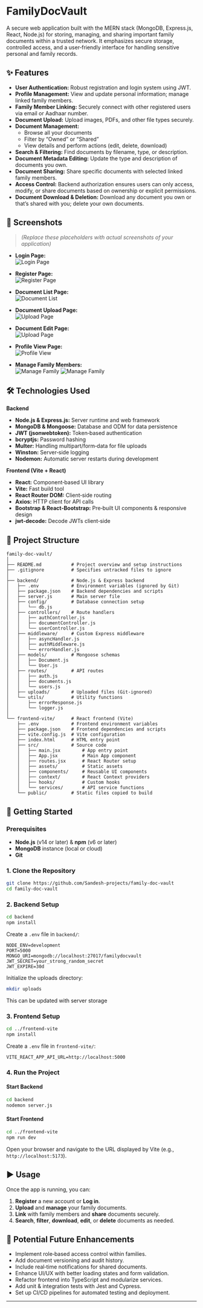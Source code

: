 # FamilyDocVault

A secure web application built with the MERN stack (MongoDB, Express.js, React, Node.js) for storing, managing, and sharing important family documents within a trusted network. It emphasizes secure storage, controlled access, and a user‑friendly interface for handling sensitive personal and family records.

## ✨ Features

- **User Authentication:** Robust registration and login system using JWT.
- **Profile Management:** View and update personal information; manage linked family members.
- **Family Member Linking:** Securely connect with other registered users via email or Aadhaar number.
- **Document Upload:** Upload images, PDFs, and other file types securely.
- **Document Management:**
  - Browse all your documents
  - Filter by “Owned” or “Shared”
  - View details and perform actions (edit, delete, download)
- **Search & Filtering:** Find documents by filename, type, or description.
- **Document Metadata Editing:** Update the type and description of documents you own.
- **Document Sharing:** Share specific documents with selected linked family members.
- **Access Control:** Backend authorization ensures users can only access, modify, or share documents based on ownership or explicit permissions.
- **Document Download & Deletion:** Download any document you own or that’s shared with you; delete your own documents.

## 📸 Screenshots

> _(Replace these placeholders with actual screenshots of your application)_

- **Login Page:**  
  ![Login Page](screenshots/Loginpage.png)

- **Register Page:**  
  ![Register Page](screenshots/registerpage.png)

- **Document List Page:**  
  ![Document List](screenshots/documentlist.png)

- **Document Upload Page:**  
  ![Upload Page](screenshots/documentupload.png)

- **Document Edit Page:**  
  ![Upload Page](screenshots/documentedit.png)

- **Profile View Page:**  
  ![Profile View](screenshots/ProfilePage.png)

- **Manage Family Members:**  
  ![Manage Family](screenshots/SeeAndRemoveFamilyMember.png)
  ![Manage Family](screenshots/addFamilyMemberToDocument.png)

## 🛠️ Technologies Used

**Backend**

- **Node.js & Express.js:** Server runtime and web framework
- **MongoDB & Mongoose:** Database and ODM for data persistence
- **JWT (jsonwebtoken):** Token‑based authentication
- **bcryptjs:** Password hashing
- **Multer:** Handling multipart/form‑data for file uploads
- **Winston:** Server‑side logging
- **Nodemon:** Automatic server restarts during development

**Frontend (Vite + React)**

- **React:** Component‑based UI library
- **Vite:** Fast build tool
- **React Router DOM:** Client‑side routing
- **Axios:** HTTP client for API calls
- **Bootstrap & React‑Bootstrap:** Pre‑built UI components & responsive design
- **jwt-decode:** Decode JWTs client‑side

## 📁 Project Structure

```
family-doc-vault/
│
├── README.md           # Project overview and setup instructions
├── .gitignore          # Specifies untracked files to ignore
│
├── backend/            # Node.js & Express backend
│   ├── .env            # Environment variables (ignored by Git)
│   ├── package.json    # Backend dependencies and scripts
│   ├── server.js       # Main server file
│   ├── config/         # Database connection setup
│   │   └── db.js
│   ├── controllers/    # Route handlers
│   │   ├── authController.js
│   │   ├── documentController.js
│   │   └── userController.js
│   ├── middleware/     # Custom Express middleware
│   │   ├── asyncHandler.js
│   │   ├── authMiddleware.js
│   │   └── errorHandler.js
│   ├── models/         # Mongoose schemas
│   │   ├── Document.js
│   │   └── User.js
│   ├── routes/         # API routes
│   │   ├── auth.js
│   │   ├── documents.js
│   │   └── users.js
│   ├── uploads/        # Uploaded files (Git‑ignored)
│   └── utils/          # Utility functions
│       ├── errorResponse.js
│       └── logger.js
│
└── frontend-vite/      # React frontend (Vite)
    ├── .env            # Frontend environment variables
    ├── package.json    # Frontend dependencies and scripts
    ├── vite.config.js  # Vite configuration
    ├── index.html      # HTML entry point
    ├── src/            # Source code
    │   ├── main.jsx        # App entry point
    │   ├── App.jsx         # Main App component
    │   ├── routes.jsx      # React Router setup
    │   ├── assets/         # Static assets
    │   ├── components/     # Reusable UI components
    │   ├── context/        # React Context providers
    │   ├── hooks/          # Custom hooks
    │   └── services/       # API service functions
    └── public/         # Static files copied to build
```

## 🚀 Getting Started

### Prerequisites

- **Node.js** (v14 or later) & **npm** (v6 or later)
- **MongoDB** instance (local or cloud)
- **Git**

### 1. Clone the Repository

```bash
git clone https://github.com/Sandesh-projects/family-doc-vault
cd family-doc-vault
```

### 2. Backend Setup

```bash
cd backend
npm install
```

Create a `.env` file in `backend/`:

```
NODE_ENV=development
PORT=5000
MONGO_URI=mongodb://localhost:27017/familydocvault
JWT_SECRET=your_strong_random_secret
JWT_EXPIRE=30d
```

Initialize the uploads directory:

```bash
mkdir uploads
```

This can be updated with server storage

### 3. Frontend Setup

```bash
cd ../frontend-vite
npm install
```

Create a `.env` file in `frontend-vite/`:

```
VITE_REACT_APP_API_URL=http://localhost:5000
```

### 4. Run the Project

#### Start Backend

```bash
cd backend
nodemon server.js
```

#### Start Frontend

```bash
cd ../frontend-vite
npm run dev
```

Open your browser and navigate to the URL displayed by Vite (e.g., `http://localhost:5173`).

## ▶️ Usage

Once the app is running, you can:

1. **Register** a new account or **Log in**.
2. **Upload** and **manage** your family documents.
3. **Link** with family members and **share** documents securely.
4. **Search**, **filter**, **download**, **edit**, or **delete** documents as needed.

## 🌱 Potential Future Enhancements

- Implement role‑based access control within families.
- Add document versioning and audit history.
- Include real‑time notifications for shared documents.
- Enhance UI/UX with better loading states and form validation.
- Refactor frontend into TypeScript and modularize services.
- Add unit & integration tests with Jest and Cypress.
- Set up CI/CD pipelines for automated testing and deployment.

---
